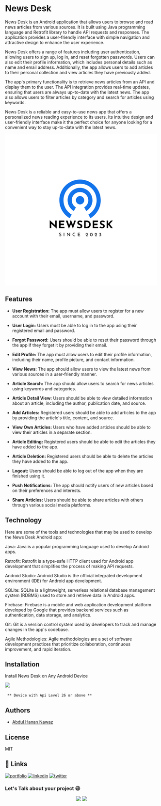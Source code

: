 
# News Desk 

News Desk is an Android application that allows users to browse and read news articles from various sources. It is built using Java programming language and Retrofit library to handle API requests and responses. The application provides a user-friendly interface with simple navigation and attractive design to enhance the user experience.

News Desk offers a range of features including user authentication, allowing users to sign up, log in, and reset forgotten passwords. Users can also edit their profile information, which includes personal details such as name and email address. Additionally, the app allows users to add articles to their personal collection and view articles they have previously added.

The app's primary functionality is to retrieve news articles from an API and display them to the user. The API integration provides real-time updates, ensuring that users are always up-to-date with the latest news. The app also allows users to filter articles by category and search for articles using keywords.

News Desk is a reliable and easy-to-use news app that offers a personalized news reading experience to its users. Its intuitive design and user-friendly interface make it the perfect choice for anyone looking for a convenient way to stay up-to-date with the latest news.


![Logo](https://raw.githubusercontent.com/Hanan-Nawaz/NewsDesk-App/master/app/src/main/res/drawable/newsdesk.png)



## Features

- **User Registration:** The app must allow users to register for a new account with their email, username, and password.

- **User Login:** Users must be able to log in to the app using their registered email and password.

- **Forgot Password:** Users should be able to reset their password through the app if they forget it by providing their email.

- **Edit Profile:** The app must allow users to edit their profile information, including their name, profile picture, and contact information.

- **View News:** The app should allow users to view the latest news from various sources in a user-friendly manner.

- **Article Search:** The app should allow users to search for news articles using keywords and categories.

- **Article Detail View:** Users should be able to view detailed information about an article, including the author, publication date, and source.

- **Add Articles:** Registered users should be able to add articles to the app by providing the article's title, content, and source.

- **View Own Articles:** Users who have added articles should be able to view their articles in a separate section.

- **Article Editing:** Registered users should be able to edit the articles they have added to the app.

- **Article Deletion:** Registered users should be able to delete the articles they have added to the app.

- **Logout:** Users should be able to log out of the app when they are finished using it.

- **Push Notifications:** The app should notify users of new articles based on their preferences and interests.

- **Share Articles:** Users should be able to share articles with others through various social media platforms.



## Technology

Here are some of the tools and technologies that may be used to develop the News Desk Android app:

Java: Java is a popular programming language used to develop Android apps.

Retrofit: Retrofit is a type-safe HTTP client used for Android app development that simplifies the process of making API requests.

Android Studio: Android Studio is the official integrated development environment (IDE) for Android app development.

SQLite: SQLite is a lightweight, serverless relational database management system (RDBMS) used to store and retrieve data in Android apps.

Firebase: Firebase is a mobile and web application development platform developed by Google that provides backend services such as authentication, data storage, and analytics.

Git: Git is a version control system used by developers to track and manage changes in the app's codebase.

Agile Methodologies: Agile methodologies are a set of software development practices that prioritize collaboration, continuous improvement, and rapid iteration.


## Installation

Install News Desk on Any Android Device

<a href="" align="center"><img src="https://img.shields.io/badge/-Download%20APK-6fda44?style=flat&logo=download&logoColor=white"/></a>

```
 ** Device with Api Level 26 or above **
```
    
## Authors

- [Abdul Hanan Nawaz](https://www.github.com/Hanan-Nawaz)


## License

[MIT](https://choosealicense.com/licenses/mit/)


## 🔗 Links
[![portfolio](https://img.shields.io/badge/my_portfolio-000?style=for-the-badge&logo=ko-fi&logoColor=white)](https://hanannawaz.com/)
[![linkedin](https://img.shields.io/badge/linkedin-0A66C2?style=for-the-badge&logo=linkedin&logoColor=white)](https://www.linkedin.com/in/abdulhanan0/)
[![twitter](https://img.shields.io/badge/twitter-1DA1F2?style=for-the-badge&logo=twitter&logoColor=white)](https://twitter.com/hanannawaz0/)


<h3 align="left">Let's Talk about your project 😃 </h3>
<p align="center">
<a href="https://www.upwork.com/freelancers/~01da1397cb42c5b105"><img src="https://img.shields.io/badge/-Abdul%20Hanan%20Nawaz-6fda44?style=flat&logo=upwork&logoColor=white"/></a>
<a href="https://www.fiverr.com/abdulhanan90"><img src="https://img.shields.io/badge/-Abdul%20Hanan%20Nawaz-00b22d?style=flat&logo=Fiverr&logoColor=white"/></a>
